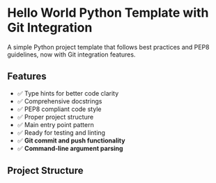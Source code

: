 # Hello World Python Template with Git Integration

A simple Python project template that follows best practices and PEP8 guidelines, now with Git integration features.

## Features

- ✅ Type hints for better code clarity
- ✅ Comprehensive docstrings
- ✅ PEP8 compliant code style
- ✅ Proper project structure
- ✅ Main entry point pattern
- ✅ Ready for testing and linting
- ✅ **Git commit and push functionality**
- ✅ **Command-line argument parsing**

## Project Structure

